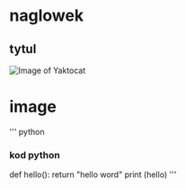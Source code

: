 # naglowek
## tytul
![Image of Yaktocat](https://octodex.github.com/images/yaktocat.png)
# image

''' python
### kod python
def hello():
  return "hello word"
print (hello)
'''

